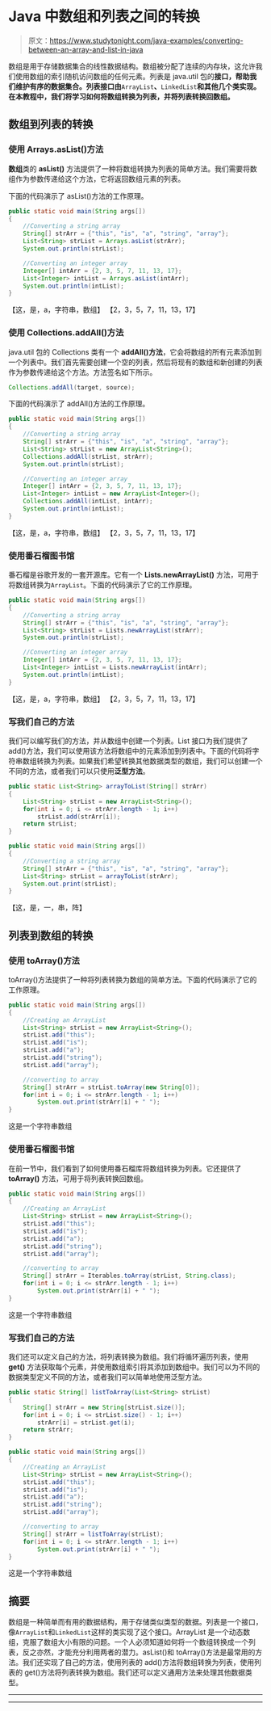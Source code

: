 # Java 中数组和列表之间的转换

> 原文：<https://www.studytonight.com/java-examples/converting-between-an-array-and-list-in-java>

数组是用于存储数据集合的线性数据结构。数组被分配了连续的内存块，这允许我们使用数组的索引随机访问数组的任何元素。列表是 java.util 包的**接口，帮助我们维护有序的数据集合。列表接口由**`ArrayList`**、**`LinkedList`**和其他几个类实现。在本教程中，我们将学习如何将数组转换为列表，并将列表转换回数组。**

## 数组到列表的转换

### 使用 Arrays.asList()方法

**数组**类的 **asList()** 方法提供了一种将数组转换为列表的简单方法。我们需要将数组作为参数传递给这个方法，它将返回数组元素的列表。

下面的代码演示了 asList()方法的工作原理。

```java
public static void main(String args[])
{
	//Converting a string array
	String[] strArr = {"this", "is", "a", "string", "array"};
	List<String> strList = Arrays.asList(strArr);
	System.out.println(strList);

	//Converting an integer array
	Integer[] intArr = {2, 3, 5, 7, 11, 13, 17};
	List<Integer> intList = Arrays.asList(intArr);
	System.out.println(intList);
} 
```

【这，是，a，字符串，数组】
【2，3，5，7，11，13，17】

### 使用 Collections.addAll()方法

java.util 包的 Collections 类有一个 **addAll()方法**，它会将数组的所有元素添加到一个列表中。我们首先需要创建一个空的列表，然后将现有的数组和新创建的列表作为参数传递给这个方法。方法签名如下所示。

```java
Collections.addAll(target, source);
```

下面的代码演示了 addAll()方法的工作原理。

```java
public static void main(String args[])
{
	//Converting a string array
	String[] strArr = {"this", "is", "a", "string", "array"};
	List<String> strList = new ArrayList<String>();
	Collections.addAll(strList, strArr);
	System.out.println(strList);

	//Converting an integer array
	Integer[] intArr = {2, 3, 5, 7, 11, 13, 17};
	List<Integer> intList = new ArrayList<Integer>();
	Collections.addAll(intList, intArr);
	System.out.println(intList);
}
```

【这，是，a，字符串，数组】
【2，3，5，7，11，13，17】

### 使用番石榴图书馆

番石榴是谷歌开发的一套开源库。它有一个 **Lists.newArrayList()** 方法，可用于将数组转换为`ArrayList`。下面的代码演示了它的工作原理。

```java
public static void main(String args[])
{
	//Converting a string array
	String[] strArr = {"this", "is", "a", "string", "array"};
	List<String> strList = Lists.newArrayList(strArr);
	System.out.println(strList);

	//Converting an integer array
	Integer[] intArr = {2, 3, 5, 7, 11, 13, 17};
	List<Integer> intList = Lists.newArrayList(intArr);
	System.out.println(intList);
}
```

【这，是，a，字符串，数组】
【2，3，5，7，11，13，17】

### 写我们自己的方法

我们可以编写我们的方法，并从数组中创建一个列表。List 接口为我们提供了 add()方法，我们可以使用该方法将数组中的元素添加到列表中。下面的代码将字符串数组转换为列表。如果我们希望转换其他数据类型的数组，我们可以创建一个不同的方法，或者我们可以只使用**泛型方法**。

```java
public static List<String> arrayToList(String[] strArr)
{
	List<String> strList = new ArrayList<String>();
	for(int i = 0; i <= strArr.length - 1; i++)
		strList.add(strArr[i]);
	return strList;
}

public static void main(String args[])
{
	//Converting a string array
	String[] strArr = {"this", "is", "a", "string", "array"};
	List<String> strList = arrayToList(strArr);
	System.out.print(strList);
}
```

【这，是，一，串，阵】

## 列表到数组的转换

### 使用 toArray()方法

toArray()方法提供了一种将列表转换为数组的简单方法。下面的代码演示了它的工作原理。

```java
public static void main(String args[])
{
	//Creating an ArrayList
	List<String> strList = new ArrayList<String>();
	strList.add("this");
	strList.add("is");
	strList.add("a");
	strList.add("string");
	strList.add("array");

	//converting to array
	String[] strArr = strList.toArray(new String[0]);
	for(int i = 0; i <= strArr.length - 1; i++)
		System.out.print(strArr[i] + " ");
} 
```

这是一个字符串数组

### 使用番石榴图书馆

在前一节中，我们看到了如何使用番石榴库将数组转换为列表。它还提供了 **toArray()** 方法，可用于将列表转换回数组。

```java
public static void main(String args[])
{
	//Creating an ArrayList
	List<String> strList = new ArrayList<String>();
	strList.add("this");
	strList.add("is");
	strList.add("a");
	strList.add("string");
	strList.add("array");

	//converting to array
	String[] strArr = Iterables.toArray(strList, String.class);
	for(int i = 0; i <= strArr.length - 1; i++)
		System.out.print(strArr[i] + " ");
}
```

这是一个字符串数组

### 写我们自己的方法

我们还可以定义自己的方法，将列表转换为数组。我们将循环遍历列表，使用 **get()** 方法获取每个元素，并使用数组索引将其添加到数组中。我们可以为不同的数据类型定义不同的方法，或者我们可以简单地使用泛型方法。

```java
public static String[] listToArray(List<String> strList)
{
	String[] strArr = new String[strList.size()];
	for(int i = 0; i <= strList.size() - 1; i++)
		strArr[i] = strList.get(i);
	return strArr;
}

public static void main(String args[])
{
	//Creating an ArrayList
	List<String> strList = new ArrayList<String>();
	strList.add("this");
	strList.add("is");
	strList.add("a");
	strList.add("string");
	strList.add("array");

	//converting to array
	String[] strArr = listToArray(strList);
	for(int i = 0; i <= strArr.length - 1; i++)
		System.out.print(strArr[i] + " ");
}
```

这是一个字符串数组

## 摘要

数组是一种简单而有用的数据结构，用于存储类似类型的数据。列表是一个接口，像`ArrayList`和`LinkedList`这样的类实现了这个接口。ArrayList 是一个动态数组，克服了数组大小有限的问题。一个人必须知道如何将一个数组转换成一个列表，反之亦然，才能充分利用两者的潜力。asList()和 toArray()方法是最常用的方法。我们还实现了自己的方法，使用列表的 add()方法将数组转换为列表，使用列表的 get()方法将列表转换为数组。我们还可以定义通用方法来处理其他数据类型。

* * *

* * *